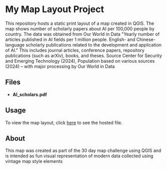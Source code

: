 # My Map Layout Project

This repository hosts a static print layout of a map created in QGIS. The map shows number of scholarly papers about AI per 100,000 people by country. The data was obtained from Our World in Data 
"Yearly number of articles published in AI fields per 1 million people. English- and Chinese-language scholarly publications related to the development and application of AI." This includes journal articles, conference papers, repository publications (such as arXiv), books, and theses.
Source
Center for Security and Emerging Technology (2024), Population based on various sources (2024) – with major processing by Our World in Data

## Files

- **AI_scholars.pdf** 
## Usage

To view the map layout, click [here](https://svelkus.github.io/AI_scholars/AI_scholars.pdf) to see the hosted file.

## About

This map was created as part of the 30 day map challenge using QGIS and is intended as fun visual representation of modern data collected using vintage map style elements
